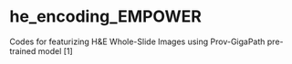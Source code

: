 # he_encoding_EMPOWER


Codes for featurizing H&E Whole-Slide Images using Prov-GigaPath pre-trained model [1]

